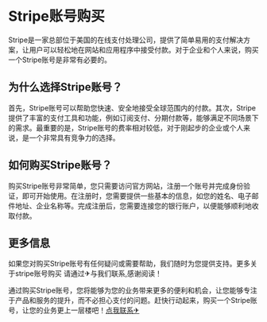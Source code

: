 # Stripe账号购买

Stripe是一家总部位于美国的在线支付处理公司，提供了简单易用的支付解决方案，让用户可以轻松地在网站和应用程序中接受付款。对于企业和个人来说，购买一个Stripe账号是非常有必要的。

## 为什么选择Stripe账号？

首先，Stripe账号可以帮助您快速、安全地接受全球范围内的付款。其次，Stripe提供了丰富的支付工具和功能，例如订阅支付、分期付款等，能够满足不同场景下的需求。最重要的是，Stripe账号的费率相对较低，对于刚起步的企业或个人来说，是一个非常具有竞争力的选择。

## 如何购买Stripe账号？

购买Stripe账号非常简单，您只需要访问官方网站，注册一个账号并完成身份验证，即可开始使用。在注册时，您需要提供一些基本的信息，如您的姓名、电子邮件地址、企业名称等。完成注册后，您需要连接您的银行账户，以便能够顺利地收取付款。

## 更多信息

如果您对购买Stripe账号有任何疑问或需要帮助，我们随时为您提供支持。更多关于stripe账号购买 请通过✈与我们联系,感谢阅读！

通过购买Stripe账号，您将能够为您的业务带来更多的便利和机会，让您能够专注于产品和服务的提升，而不必担心支付的问题。赶快行动起来，购买一个Stripe账号，让您的业务更上一层楼吧！[点我联系✈](https://img.G208.com)